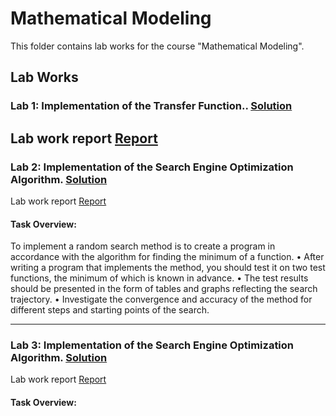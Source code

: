 # Mathematical Modeling

This folder contains lab works for the course "Mathematical Modeling".

## Lab Works
### **Lab 1:** Implementation of the Transfer Function.. [Solution](lab_1/)
Lab work report [Report](lab_1/lab_1_report.docx)
---
### **Lab 2:** Implementation of the Search Engine Optimization Algorithm. [Solution](lab_2/)
Lab work report [Report](lab_2/lab_2_report.docx)
#### Task Overview:
To implement a random search method is to create a program in accordance with the algorithm for finding the minimum of a function. 
  • After writing a program that implements the method, you should test it on two test functions, the minimum of which is known in advance.
  • The test results should be presented in the form of tables and graphs reflecting the search trajectory.
  • Investigate the convergence and accuracy of the method for different steps and starting points of the search.

--- 
### **Lab 3:** Implementation of the Search Engine Optimization Algorithm. [Solution](lab_2/)
Lab work report [Report](lab_2/lab_2_report.docx)
#### Task Overview:
